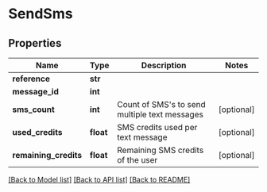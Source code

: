# SendSms

## Properties
Name | Type | Description | Notes
------------ | ------------- | ------------- | -------------
**reference** | **str** |  | 
**message_id** | **int** |  | 
**sms_count** | **int** | Count of SMS&#39;s to send multiple text messages | [optional] 
**used_credits** | **float** | SMS credits used per text message | [optional] 
**remaining_credits** | **float** | Remaining SMS credits of the user | [optional] 

[[Back to Model list]](../README.md#documentation-for-models) [[Back to API list]](../README.md#documentation-for-api-endpoints) [[Back to README]](../README.md)


